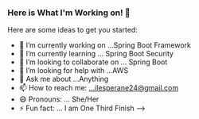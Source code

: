 ### Here is What I'm Working on! 👋


Here are some ideas to get you started:

- 🔭 I’m currently working on ...Spring Boot Framework
- 🌱 I’m currently learning ... Spring Boot Security
- 👯 I’m looking to collaborate on ... Spring Boot
- 🤔 I’m looking for help with ...AWS
- 💬 Ask me about ...Anything
- 📫 How to reach me: ...ilesperane24@gmail.com
- 😄 Pronouns: ... She/Her
- ⚡ Fun fact: ... I am One Third Finish
-->

